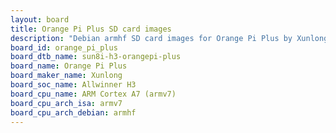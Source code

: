 ```yaml
---
layout: board
title: Orange Pi Plus SD card images
description: "Debian armhf SD card images for Orange Pi Plus by Xunlong, SoC: Allwinner H3, CPU ISA: armv7"
board_id: orange_pi_plus
board_dtb_name: sun8i-h3-orangepi-plus
board_name: Orange Pi Plus
board_maker_name: Xunlong
board_soc_name: Allwinner H3
board_cpu_name: ARM Cortex A7 (armv7)
board_cpu_arch_isa: armv7
board_cpu_arch_debian: armhf
---
```

